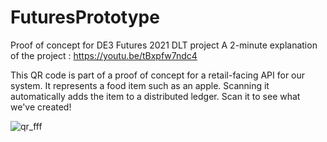 # FuturesPrototype
Proof of concept for DE3 Futures 2021 DLT project
A 2-minute explanation of the project : https://youtu.be/tBxpfw7ndc4

This QR code is part of a proof of concept for a retail-facing API for our system. It represents a food item such as an apple. Scanning it automatically adds the item to a distributed ledger. Scan it to see what we've created!

![qr_fff](https://user-images.githubusercontent.com/79009541/110525932-17df4c00-810d-11eb-8bf4-38dc1310aa8e.png)
